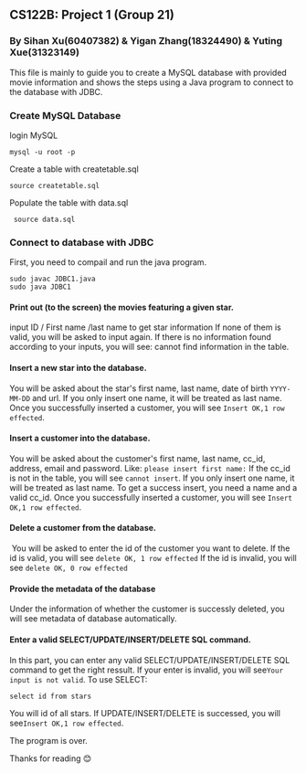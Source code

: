 ## CS122B: Project 1 (Group 21)
### By Sihan Xu(60407382) & Yigan Zhang(18324490) & Yuting Xue(31323149)
  This file is mainly to guide you to create a MySQL database with provided movie information and shows the steps using a Java program to connect to the database with JDBC.
### Create MySQL Database
  login MySQL
  ```
  mysql -u root -p
  ```
  Create a table with createtable.sql
  ```
  source createtable.sql
  ```
  Populate the table with data.sql
  ```
  source data.sql
  ```
  
### Connect to database with JDBC
First, you need to compail and run the java program.
```
sudo javac JDBC1.java
sudo java JDBC1

```
#### Print out (to the screen) the movies featuring a given star.
input ID / First name /last name to get star information
If none of them is valid, you will be asked to input again.
If there is no information found according to your inputs, you will see: cannot find information in the table.

#### Insert a new star into the database.
 You will be asked about the star's first name, last name, date of birth `YYYY-MM-DD` and url.
 If you only insert one name, it will be treated as last name.
 Once you successfully inserted a customer, you will see `Insert OK,1 row effected`.
 
#### Insert a customer into the database.
 You will be asked about the customer's first name, last name, cc_id, address, email and password.
 Like:
 `please insert first name:`
 If the cc_id is not in the table, you will see `cannot insert`.
 If you only insert one name, it will be treated as last name.
 To get a success insert, you need a name and a valid cc_id.
 Once you successfully inserted a customer, you will see `Insert OK,1 row effected`.

#### Delete a customer from the database.
  You will be asked to enter the id of the customer you want to delete.
  If the id is valid, you will see `delete OK, 1 row effected`
  If the id is invalid, you will see `delete OK, 0 row effected`
  
#### Provide the metadata of the database
  Under the information of whether the customer is successly deleted, you will see metadata of database automatically.

#### Enter a valid SELECT/UPDATE/INSERT/DELETE SQL command.
 In this part, you can enter any valid SELECT/UPDATE/INSERT/DELETE SQL command to get the right ressult.
 If your enter is invalid, you will see`Your input is not valid`.
 To use SELECT:
 ```
 select id from stars
 ```
 You will id of all stars.
 If UPDATE/INSERT/DELETE is successed, you will see`Insert OK,1 row effected`.
  
The program is over.
  
  Thanks for reading :blush:
  
    
